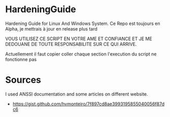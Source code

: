 # HardeningGuide
Hardening Guide for Linux And Windows System. 
Ce Repo est toujours en Alpha, je mettrais à jour en release plus tard

VOUS UTILISEZ CE SCRIPT EN VOTRE AME ET CONFIANCE ET JE ME DEDOUANE DE TOUTE RESPONSABILITE SUR CE QUI ARRIVE.

Actuellement il faut copier coller chaque section l'execution du script ne fonctionne pas


# Sources
I used ANSSI documentation and some articles on different website.
 - https://gist.github.com/hvmonteiro/7f897cd8ae3993195855040056f87dc6
 

